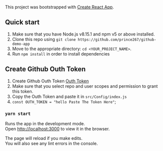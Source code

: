 This project was bootstrapped with [Create React App](https://github.com/facebook/create-react-app).

## Quick start

1.  Make sure that you have Node.js v8.15.1 and npm v5 or above installed.
2.  Clone this repo using `git clone https://github.com/prince267/github-demo-app`
3.  Move to the appropriate directory: `cd <YOUR_PROJECT_NAME>`.<br />
4.  Run `npm install` in order to install dependencies <br />
   
## Create Github Outh Token 

1.  Create Github Outh Token [Outh Token](https://docs.github.com/en/github/authenticating-to-github/creating-a-personal-access-token)
2.  Make sure that you select repo and user scopes and permission to grant this token.<br />
3.  Copy the Outh Token and paste it in `src/Config/index.js`<br />
4.  `const OUTH_TOKEN = "hello Paste The Token Here"`;<br />

### `yarn start`

Runs the app in the development mode.<br />
Open [http://localhost:3000](http://localhost:3000) to view it in the browser.

The page will reload if you make edits.<br />
You will also see any lint errors in the console.


